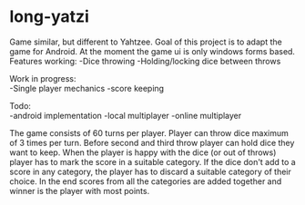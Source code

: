 # long-yatzi
Game similar, but different to Yahtzee. Goal of this project is to adapt the game for Android. At the moment the game ui is only windows forms based.
Features working:
-Dice throwing
-Holding/locking dice between throws

Work in progress:\
-Single player mechanics
-score keeping

Todo:\
-android implementation
-local multiplayer
-online multiplayer

The game consists of 60 turns per player. Player can throw dice maximum of 3 times per turn.
Before second and third throw player can hold dice they want to keep.
When the player is happy with the dice (or out of throws) player has to mark the score in a suitable category.
If the dice don't add to a score in any category, the player has to discard a suitable category of their choice. 
In the end scores from all the categories are added together and winner is the player with most points.

